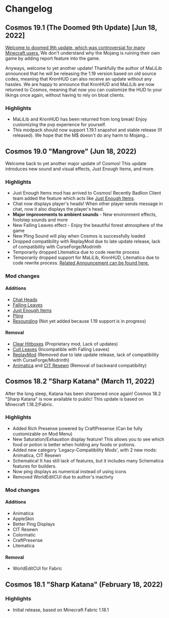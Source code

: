 # Changelog
## Cosmos 19.1 (The Doomed 9th Update) [Jun 18, 2022]
[Welcome to doomed 9th update, which was controversial for many Minecraft users.](https://arstechnica.com/gaming/2022/06/microsoft-will-start-banning-players-from-all-private-minecraft-servers/) We don't understand why the Mojang is ruining their own game by adding report feature into the game.

Anyways, welcome to yet another update! Thankfully the author of MaLiLib announced that he will be releasing the 1.19 version based on old source codes, meaning that KronHUD can also receive an update without any hassles.
We are happy to announce that KronHUD and MaLiLib are now returned to Cosmos, meaning that now you can customize the HUD to your likings once again, without having to rely on bloat clients.

### Highlights
* MaLiLib and KronHUD has been returned from long break! Enjoy customizing the pvp experience for yourself.
* This modpack should now support 1.19.1 snapshot and stable release (If released). We hope that the M$ doesn't do any harm to Mojang...

## Cosmos 19.0 "Mangrove" (Jun 18, 2022)
Welcome back to yet another major update of Cosmos! This update introduces new sound and visual effects, Just Enough Items, and more.

### Highlights
* Just Enough Items mod has arrived to Cosmos! Recently Badlion Client team added the feature which acts like [Just Enough Items](https://twitter.com/BadlionClient/status/1518590660017676289).
* Chat now displays player's heads! When other player sends message in chat, now it also displays the player's head.
* **Major improvements to ambient sounds** - New environment effects, footstep sounds and more
* New Falling Leaves effect - Enjoy the beautiful forest atmosphere of the game
* New Pling Sound will play when Cosmos is successfully loaded
* Dropped compatibility with ReplayMod due to late update release, lack of compatibility with CurseForge/Modrinth
* Temporarily dropped Litematica due to code rewrite process
* Temporarily dropped support for MaLiLib, KronHUD, Litematica due to code rewrite process. [Related Announcement can be found here.](https://www.curseforge.com/minecraft/mc-mods/malilib)

### Mod changes
#### Additions
* [Chat Heads](https://www.curseforge.com/minecraft/mc-mods/chat-heads)
* [Falling Leaves](https://www.curseforge.com/minecraft/mc-mods/falling-leaves-fabric)
* [Just Enough Items](https://www.curseforge.com/minecraft/mc-mods/jei)
* [Pling](https://www.curseforge.com/minecraft/mc-mods/pling)
* [Resounding](https://modrinth.com/mod/resounding) (Not yet added because 1.19 support is in progress)

#### Removal
* [Clear Hitboxes](https://www.curseforge.com/minecraft/mc-mods/clear-hitboxes) (Proprietary mod, Lack of updates)
* [Cull Leaves](https://www.curseforge.com/minecraft/mc-mods/cull-leaves) (Incompatible with Falling Leaves)
* [ReplayMod](https://www.replaymod.com/) (Removed due to late update release, lack of compatibility with CurseForge/Modrinth)
* [Animatica](https://www.curseforge.com/minecraft/mc-mods/animatica) and [CIT Resewn](https://modrinth.com/mod/cit-resewn) (Removal of backward compatibility)

## Cosmos 18.2 "Sharp Katana" (March 11, 2022)
After the long sleep, Katana has been sharpened once again! Cosmos 18.2 "Sharp Katana" is now available to public! This update is based on Minecraft 1.18.2/Fabric.

### Highlights
* Added Rich Presense powered by CraftPresense (Can be fully customizable on Mod Menu)
* New Saturation/Exhaustion display feature! This allows you to see which food or potion is better when holding any foods or potions.
* Added new category 'Legacy-Compatibility Mods', with 2 new mods: Animatica, CIT Resewn
* Schematica! It has still lack of features, but it includes many Schematica features for builders.
* Now ping displays as numerical instead of using icons
* Removed WorldEditCUI due to author's inactivty

### Mod changes
#### Additions
* Animatica
* AppleSkin
* Better Ping Displays
* CIT Resewn
* Colormatic
* CraftPresense
* Litematica

#### Removal
* WorldEditCUI for Fabric

## Cosmos 18.1 "Sharp Katana" (February 18, 2022)
### Highlights
* Initial release, based on Minecraft Fabric 1.18.1
